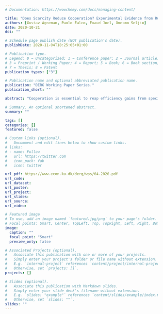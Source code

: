 ```yaml
---
# Documentation: https://wowchemy.com/docs/managing-content/

title: "Does Scarcity Reduce Cooperation? Experimental Evidence from Rural Tanzania."
authors: [Gustav Agneman, Paolo Falco, Exaud Joel, Onesmo Seljio]
date: 2020-10-21
doi: ""

# Schedule page publish date (NOT publication's date).
publishDate: 2020-11-04T18:25:05+01:00

# Publication type.
# Legend: 0 = Uncategorized; 1 = Conference paper; 2 = Journal article;
# 3 = Preprint / Working Paper; 4 = Report; 5 = Book; 6 = Book section;
# 7 = Thesis; 8 = Patent
publication_types: ["3"]

# Publication name and optional abbreviated publication name.
publication: "DERG Working Paper Series."
publication_short: ""

abstract: "Cooperation is essential to reap efficiency gains from specialization, not least in poor communities where economic transactions are often informal. Yet, cooperation might be more difficult to sustain under scarcity, since defecting from a cooperative equilibrium can yield safe, short-run benefits. In this study, we investigate how scarcity affects cooperation by leveraging exogenous variation in economic conditions induced by the Msimu harvest in rural Tanzania. We document significant changes in food consumption between the pre- and post-harvest period, and show that lean season scarcity reduces socially efficient but personally risky investment in a framed investment game. This can contribute to what is commonly referred to as a behavioral poverty trap."

# Summary. An optional shortened abstract.
summary: ""

tags: []
categories: []
featured: false

# Custom links (optional).
#   Uncomment and edit lines below to show custom links.
# links:
# - name: Follow
#   url: https://twitter.com
#   icon_pack: fab
#   icon: twitter

url_pdf: https://www.econ.ku.dk/derg/wps/04-2020.pdf
url_code:
url_dataset:
url_poster:
url_project:
url_slides:
url_source:
url_video:

# Featured image
# To use, add an image named `featured.jpg/png` to your page's folder. 
# Focal points: Smart, Center, TopLeft, Top, TopRight, Left, Right, BottomLeft, Bottom, BottomRight.
image:
  caption: ""
  focal_point: "Smart"
  preview_only: false

# Associated Projects (optional).
#   Associate this publication with one or more of your projects.
#   Simply enter your project's folder or file name without extension.
#   E.g. `internal-project` references `content/project/internal-project/index.md`.
#   Otherwise, set `projects: []`.
projects: []

# Slides (optional).
#   Associate this publication with Markdown slides.
#   Simply enter your slide deck's filename without extension.
#   E.g. `slides: "example"` references `content/slides/example/index.md`.
#   Otherwise, set `slides: ""`.
slides: ""
---
```

